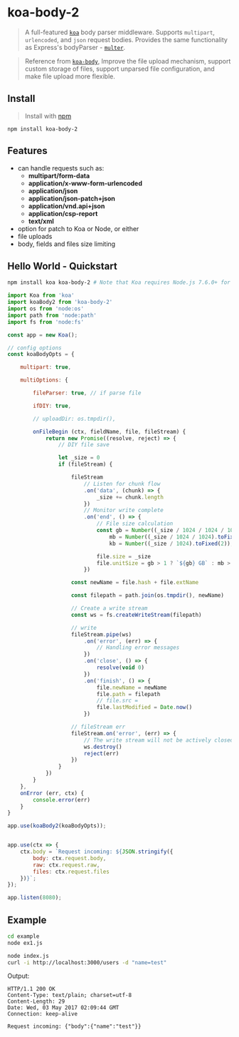 # koa-body-2

> A full-featured [`koa`](https://github.com/koajs/koa) body parser middleware. Supports `multipart`, `urlencoded`, and `json` request bodies. Provides the same functionality as Express's bodyParser - [`multer`](https://github.com/expressjs/multer).         

> Reference from [`koa-body`](https://github.com/koajs/koa-body), Improve the file upload mechanism, support custom storage of files, support unparsed file configuration, and make file upload more flexible.     

## Install
>Install with [npm](https://github.com/npm/npm)     

```
npm install koa-body-2
```

## Features
- can handle requests such as:
  * **multipart/form-data**
  * **application/x-www-form-urlencoded**
  * **application/json**
  * **application/json-patch+json**
  * **application/vnd.api+json**
  * **application/csp-report**
  * **text/xml**
- option for patch to Koa or Node, or either
- file uploads
- body, fields and files size limiting

## Hello World - Quickstart

```sh
npm install koa koa-body-2 # Note that Koa requires Node.js 7.6.0+ for async/await support
```

```js
import Koa from 'koa'
import koaBody2 from 'koa-body-2'
import os from 'node:os'
import path from 'node:path'
import fs from 'node:fs'

const app = new Koa();

// config options
const koaBodyOpts = {

    multipart: true,

    multiOptions: {

        fileParser: true, // if parse file

        ifDIY: true,

        // uploadDir: os.tmpdir(),

        onFileBegin (ctx, fieldName, file, fileStream) {
            return new Promise((resolve, reject) => {
                // DIY file save

                let _size = 0
                if (fileStream) {

                    fileStream
                        // Listen for chunk flow
                        .on('data', (chunk) => {
                            _size += chunk.length
                        })
                        // Monitor write complete
                        .on('end', () => {
                            // File size calculation
                            const gb = Number((_size / 1024 / 1024 / 1024).toFixed(2)),
                                mb = Number((_size / 1024 / 1024).toFixed(2)),
                                kb = Number((_size / 1024).toFixed(2));

                            file.size = _size
                            file.unitSize = gb > 1 ? `${gb} GB` : mb > 1 ? `${mb} MB` : `${kb} KB`
                        })

                    const newName = file.hash + file.extName

                    const filepath = path.join(os.tmpdir(), newName)

                    // Create a write stream
                    const ws = fs.createWriteStream(filepath)

                    // write
                    fileStream.pipe(ws)
                        .on('error', (err) => {
                            // Handling error messages
                        })
                        .on('close', () => {
                            resolve(void 0)
                        })
                        .on('finish', () => {
                            file.newName = newName
                            file.path = filepath
                            // file.src = 
                            file.lastModified = Date.now()
                        })

                    // fileStream err
                    fileStream.on('error', (err) => {
                        // The write stream will not be actively closed and needs to be destroyed.
                        ws.destroy()
                        reject(err)
                    })
                }
            })
        }
    },
    onError (err, ctx) {
        console.error(err)
    }
}

app.use(koaBody2(koaBodyOpts));


app.use(ctx => {
    ctx.body = `Request incoming: ${JSON.stringify({
        body: ctx.request.body,
        raw: ctx.request.raw,
        files: ctx.request.files
    })}`;
});

app.listen(8080);
```

## Example

```sh
cd example
node ex1.js
```

```sh
node index.js
curl -i http://localhost:3000/users -d "name=test"
```    

Output:
```text
HTTP/1.1 200 OK
Content-Type: text/plain; charset=utf-8
Content-Length: 29
Date: Wed, 03 May 2017 02:09:44 GMT
Connection: keep-alive

Request incoming: {"body":{"name":"test"}}
```